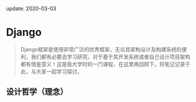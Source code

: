 update: 2020-03-03
# Django
> Django框架是使用非常广泛的优秀框架，无论其架构设计及构建系统的便利，我们都有必要去学习研究，对于基于其开发系统或者自己设计项目架构都有借鉴意义！这是我大学时的一门课程，在这里再回顾下，将笔记记录于此，与大家一起学习探讨。
## 设计哲学（理念）

